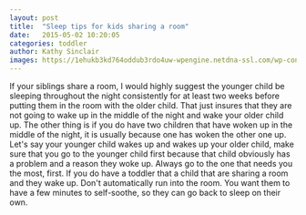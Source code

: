 ```yaml
---
layout: post
title:  "Sleep tips for kids sharing a room"
date:   2015-05-02 10:20:05
categories: toddler
author: Kathy Sinclair
images: https://1ehukb3kd764oddub3rdo4uw-wpengine.netdna-ssl.com/wp-content/uploads/2017/03/girl-child-secondhand-smoke-800x400.jpg
---
```

If your siblings share a room, I would highly suggest the younger child be sleeping throughout the night consistently for at least two weeks before putting them in the room with the older child. That just insures that they are not going to wake up in the middle of the night and wake your older child up. The other thing is if you do have two children that have woken up in the middle of the night, it is usually because one has woken the other one up. Let's say your younger child wakes up and wakes up your older child, make sure that you go to the younger child first because that child obviously has a problem and a reason they woke up. Always go to the one that needs you the most, first. If you do have a toddler that a child that are sharing a room and they wake up. Don't automatically run into the room. You want them to have a few minutes to self-soothe, so they can go back to sleep on their own.